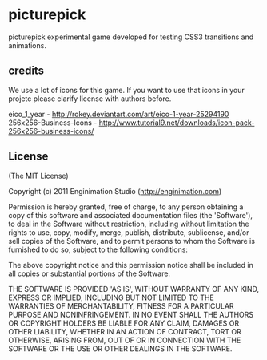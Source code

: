 # picturepick

picturepick experimental game developed for testing CSS3 transitions and animations.

## credits

We use a lot of icons for this game. If you want to use that icons in your projetc
please clarify license with authors before.

eico_1_year - http://rokey.deviantart.com/art/eico-1-year-25294190
256x256-Business-Icons - http://www.tutorial9.net/downloads/icon-pack-256x256-business-icons/

## License

(The MIT License)

Copyright (c) 2011 Enginimation Studio (http://enginimation.com)

Permission is hereby granted, free of charge, to any person obtaining a copy of this software and associated documentation files (the 'Software'), to deal in the Software without restriction, including without limitation the rights to use, copy, modify, merge, publish, distribute, sublicense, and/or sell copies of the Software, and to permit persons to whom the Software is furnished to do so, subject to the following conditions:

The above copyright notice and this permission notice shall be included in all copies or substantial portions of the Software.

THE SOFTWARE IS PROVIDED 'AS IS', WITHOUT WARRANTY OF ANY KIND, EXPRESS OR IMPLIED, INCLUDING BUT NOT LIMITED TO THE WARRANTIES OF MERCHANTABILITY, FITNESS FOR A PARTICULAR PURPOSE AND NONINFRINGEMENT. IN NO EVENT SHALL THE AUTHORS OR COPYRIGHT HOLDERS BE LIABLE FOR ANY CLAIM, DAMAGES OR OTHER LIABILITY, WHETHER IN AN ACTION OF CONTRACT, TORT OR OTHERWISE, ARISING FROM, OUT OF OR IN CONNECTION WITH THE SOFTWARE OR THE USE OR OTHER DEALINGS IN THE SOFTWARE.
